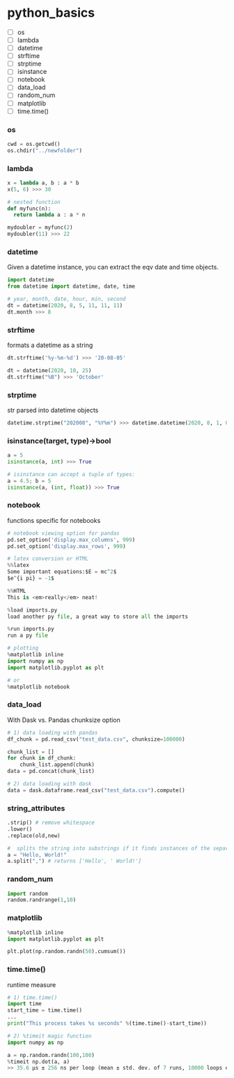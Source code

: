 # python_basics
- [ ] os
- [ ] lambda
- [ ] datetime
- [ ] strftime
- [ ] strptime
- [ ] isinstance
- [ ] notebook
- [ ] data_load
- [ ] random_num
- [ ] matplotlib
- [ ] time.time()

### os
```py
cwd = os.getcwd()
os.chdir("../newfolder")
```

### lambda
```py
x = lambda a, b : a * b
x(5, 6) >>> 30

# nested function 
def myfunc(n):
  return lambda a : a * n

mydoubler = myfunc(2)
mydoubler(11) >>> 22
```

### datetime
Given a datetime instance, you can extract the eqv date and time objects.
```py
import datetime
from datetime import datetime, date, time

# year, month, date, hour, min, second
dt = datetime(2020, 8, 5, 11, 11, 11)
dt.month >>> 8
```

### strftime
formats a datetime as a string
```py
dt.strftime('%y-%m-%d') >>> '20-08-05'

dt = datetime(2020, 10, 25)
dt.strftime("%B") >>> 'October'
```

### strptime
str parsed into datetime objects
```py
datetime.strptime("202008", "%Y%m") >>> datetime.datetime(2020, 8, 1, 0, 0)
```

### isinstance(target, type)->bool
```py
a = 5
isinstance(a, int) >>> True

# isinstance can accept a tuple of types:
a = 4.5; b = 5
isinstance(a, (int, float)) >>> True
```

### notebook
functions specific for notebooks
```python
# notebook viewing option for pandas
pd.set_option('display.max_columns', 999)
pd.set_option('display.max_rows', 999)

# latex conversion or HTML
%%latex
Some important equations:$E = mc^2$
$e^{i pi} = -1$

%%HTML
This is <em>really</em> neat!

%load imports.py
load another py file, a great way to store all the imports

%run imports.py
run a py file

# plotting
%matplotlib inline
import numpy as np
import matplotlib.pyplot as plt

# or
%matplotlib notebook
```

### data_load
With Dask vs. Pandas chunksize option
```python
# 1) data loading with pandas 
df_chunk = pd.read_csv("test_data.csv", chunksize=100000) 

chunk_list = []  
for chunk in df_chunk:  
    chunk_list.append(chunk)
data = pd.concat(chunk_list)

# 2) data loading with dask 
data = dask.dataframe.read_csv("test_data.csv").compute()
```

### string_attributes
```python
.strip() # remove whitespace
.lower()
.replace(old,new)

#  splits the string into substrings if it finds instances of the separator
a = "Hello, World!"
a.split(",") # returns ['Hello', ' World!']
```

### random_num
```python
import random
random.randrange(1,10)
```

### matplotlib
```python
%matplotlib inline
import matplotlib.pyplot as plt

plt.plot(np.random.randn(50).cumsum())
```

### time.time()
runtime measure
```python
# 1) time.time()
import time
start_time = time.time()
...
print("This process takes %s seconds" %(time.time()-start_time))

# 2) %timeit magic function
import numpy as np

a = np.random.randn(100,100)
%timeit np.dot(a, a)
>> 35.6 µs ± 256 ns per loop (mean ± std. dev. of 7 runs, 10000 loops each)
```
